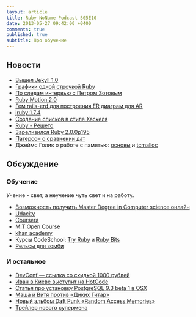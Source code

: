 ```yaml
---
layout: article
title: Ruby NoName Podcast S05E10
date: 2013-05-27 09:42:00 +0400
comments: true
published: true
subtitle: Про обучение
---
```


## Новости

* [Вышел Jekyll 1.0](http://blog.parkermoore.de/2013/05/06/jekyll-1-dot-0-released/)
* [Графики одной строчкой Ruby](http://ankane.github.io/chartkick/)
* [По следам интервью с Петром Зотовым](http://yawnt.github.io/blog/2013/02/15/on-compilers-and-interpreters/)
* [Ruby Motion 2.0](http://blog.rubymotion.com/post/49943751398/rubymotion-goes-2-0-and-gets-os-x-support-templates)
* [Гем rails-erd для построения ER диаграм для AR](https://github.com/voormedia/rails-erd)
* [jruby 1.7.4](http://jruby.org/2013/05/16/jruby-1-7-4.html)
* [Создание списков в стиле Хаскеля](https://gist.github.com/andkerosine/3356675)
* [Ruby - Решето](http://www.ruby-lang.org/en/news/2013/05/14/taint-bypass-dl-fiddle-cve-2013-2065/)
* [Зарелизился Ruby 2.0.0p195](http://www.ruby-lang.org/en/news/2013/05/14/ruby-2-0-0-p195-is-released/)
* [Патерсон о сравнении дат](http://tenderlovemaking.com/2013/05/21/one-danger-of-freedom-patches.html)
* Джеймс Голик о работе с памятью: [основы](http://jamesgolick.com/2013/5/15/memory-allocators-101.html) и [tcmalloc](http://jamesgolick.com/2013/5/19/how-tcmalloc-works.html)

## Обсуждение

### Обучение

Учение - свет, а неучение чуть свет и на работу.

* [Возможность получить Master Degree in Computer science онлайн](http://www.omscs.gatech.edu/announcement/)
* [Udacity](https://www.udacity.com/)
* [Coursera](https://www.coursera.org/)
* [MIT Open Course](http://ocw.mit.edu/index.htm)
* [khan academy](https://www.khanacademy.org/)
* Курсы CodeSchool: [Try Ruby](http://www.codeschool.com/courses/try-ruby) и [Ruby Bits](http://www.codeschool.com/courses/ruby-bits)
* [Рельсы для зомби](http://railsforzombies.org/)

### И остальное

* [DevConf — ссылка со скидкой 1000 рублей](http://devconf.ru/join/?coupon=railsclub)
* [Иван в Киеве выступит на HotCode](http://hotcode.org/speeches/chef/)
* [Статья про установку PostgreSQL 9.3 beta 1 в OSX](http://evtuhovich.ru/blog/2013/05/15/postgresql-9-dot-3/)
* [Маша и Витя против «Диких Гитар»](http://ru.wikipedia.org/wiki/%D0%9D%D0%BE%D0%B2%D0%BE%D0%B3%D0%BE%D0%B4%D0%BD%D0%B8%D0%B5_%D0%BF%D1%80%D0%B8%D0%BA%D0%BB%D1%8E%D1%87%D0%B5%D0%BD%D0%B8%D1%8F_%D0%9C%D0%B0%D1%88%D0%B8_%D0%B8_%D0%92%D0%B8%D1%82%D0%B8)
* [Новый альбом Daft Punk «Random Access Memories»](https://itunes.apple.com/us/album/random-access-memories/id617154241)
* [Трейлер нового супермена](http://www.youtube.com/watch?v=NlOF03DUoWc&feature=youtu.be)


